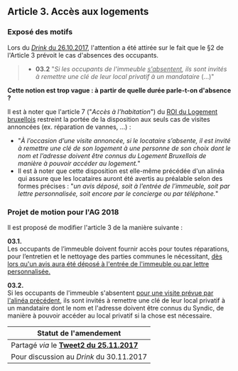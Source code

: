 ## Article 3. Accès aux logements

### Exposé des motifs

Lors du [*Drink* du 26.10.2017](https://bobjr-1.github.io/Temp/Revue_ROI/Drink_20171026.html), l'attention a été attirée sur le fait que le §2 de l'Article 3 prévoit le cas d'absences des occupants.  

> * **03.2** "*Si les occupants de l'immeuble <u>s'absentent</u>, ils sont invités à remettre une clé de leur local privatif à un mandataire* (...)"

**Cette notion est trop vague : à partir de quelle durée parle-t-on d'absence ?**

Il est à noter que l'article 7 ("*Accès à l'habitation*") du [ROI du Logement bruxellois](https://bobjr-1.github.io/Temp/Revue_ROI/ROI_Logement_Bxl_2016.pdf) restreint la portée de la disposition aux seuls cas de visites annoncées (ex. réparation de vannes, ...) :  

* "*&Agrave; l’occasion d’une visite annoncée, si le locataire s’absente, il est invité à remettre une clé de son logement à une personne de son choix dont le nom et l’adresse doivent être connus du Logement Bruxellois de manière à pouvoir accéder au logement.*"  
* Il est à noter que cette disposition est elle-même précédée d'un alinéa qui assure que les locataires auront été avertis au préalable selon des formes précises : "*un avis déposé, soit à l’entrée de l’immeuble, soit par lettre personnalisée, soit encore par le concierge ou par téléphone.*"

### Projet de motion pour l'AG 2018

Il est proposé de modifier l'article 3 de la manière suivante :

**03.1.**  
Les occupants de l’immeuble doivent fournir accès pour toutes réparations, pour l’entretien et le nettoyage des parties communes le nécessitant, <u>dès lors qu'un avis aura été déposé à l'entrée de l'immeuble ou par lettre personnalisée.</u>

**03.2.**  
Si les occupants de l'immeuble s'absentent <u>pour une visite prévue par l'alinéa précédent</u>, ils sont invités à remettre une clé de leur local privatif à un mandataire dont le nom et l'adresse doivent être connus du Syndic, de manière à pouvoir accéder au local privatif si la chose est nécessaire.

| Statut de l'amendement |
| --- |
| Partagé *via* le [**Tweet2 du 25.11.2017**]() |
| Pour discussion au *Drink* du 30.11.2017 |


